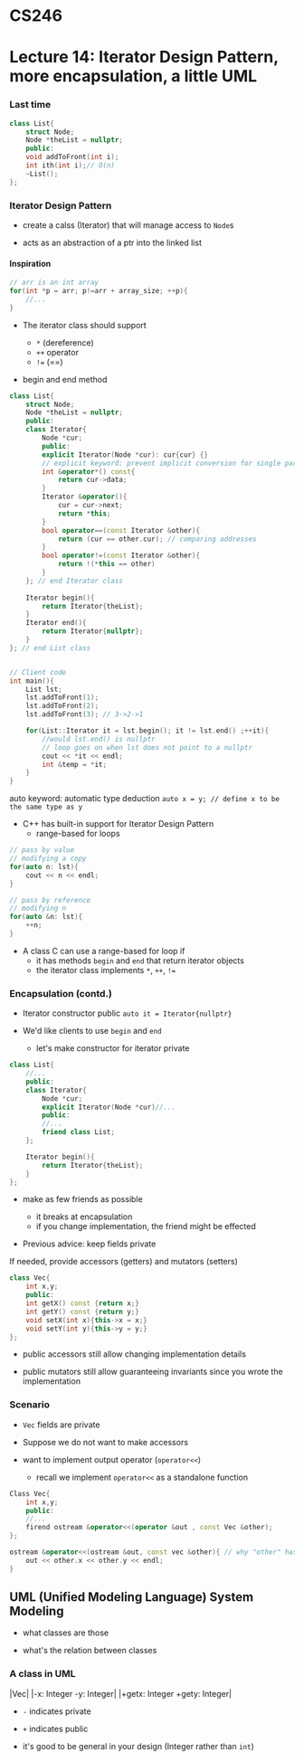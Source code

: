 # CS246
# Lecture 14: Iterator Design Pattern, more encapsulation, a little UML


### Last time

```cpp
class List{
	struct Node;
	Node *theList = nullptr;
	public:
	void addToFront(int i);
	int ith(int i);// O(n)
	~List();
};
```


### Iterator Design Pattern

- create a calss (Iterator) that will manage access to `Node`s

- acts as an abstraction of a ptr into the linked list

#### Inspiration

```cpp
// arr is an int array
for(int *p = arr; p!=arr + array_size; ++p){
	//...
}
```

- The iterator class should support
	- `*` (dereference)
	- `++` operator
	- `!=` (==)

- begin and end method
```cpp
class List{
	struct Node;
	Node *theList = nullptr;
	public:
	class Iterator{
		Node *cur;
		public:
		explicit Iterator(Node *cur): cur{cur} {}
		// explicit keyword: prevent implicit conversion for single parameter constructors
		int &operator*() const{
			return cur->data;
		}
		Iterator &operator(){
			cur = cur->next;
			return *this;
		}
		bool operator==(const Iterator &other){
			return (cur == other.cur); // comparing addresses
		}
		bool operator!=(const Iterator &other){
			return !(*this == other)
		}
	}; // end Iterator class
	
	Iterator begin(){
		return Iterator{theList};
	}
	Iterator end(){
		return Iterator{nullptr};
	}
}; // end List class


// Client code
int main(){
	List lst;
	lst.addToFront(1);
	lst.addToFront(2);
	lst.addToFront(3); // 3->2->1

	for(List::Iterator it = lst.begin(); it != lst.end() ;++it){
		//would lst.end() is nullptr
		// loop goes on when lst does not point to a nullptr
		cout << *it << endl;
		int &temp = *it;
	}
}

```

auto keyword: automatic type deduction
`auto x = y; // define x to be the same type as y`


- C++ has built-in support for Iterator Design Pattern
	- range-based for loops
```cpp
// pass by value
// modifying a copy
for(auto n: lst){
	cout << n << endl;
}

// pass by reference
// modifying n
for(auto &n: lst){
	++n;
}
```

- A class C can use a range-based for loop if
	- it has methods `begin` and `end` that return iterator objects
	- the iterator class implements `*`, `++`, `!=`

### Encapsulation (contd.)

- Iterator constructor public
`auto it = Iterator{nullptr}`

- We'd like clients to use `begin` and `end`
	- let's make constructor for iterator private


```cpp
class List{
	//...
	public:
	class Iterator{
		Node *cur;
		explicit Iterator(Node *cur)//...
		public:
		//...
		friend class List;
	};

	Iterator begin(){
		return Iterator{theList};
	}
};

```
- make as few friends as possible
	- it breaks at encapsulation
	- if you change implementation, the friend might be effected

- Previous advice: keep fields private

If needed, provide accessors (getters) and mutators (setters)

```cpp
class Vec{
	int x,y;
	public:
	int getX() const {return x;}
	int getY() const {return y;}
	void setX(int x){this->x = x;}
	void setY(int y){this->y = y;}
};

```

- public accessors still allow changing implementation details

- public mutators still allow guaranteeing invariants since you wrote the implementation

### Scenario

- `Vec` fields are private 

- Suppose we do not want to make accessors

- want to implement output operator (`operator<<`)
	- recall we implement `operator<<` as a standalone function


```cpp
Class Vec{
	int x,y;
	public:
	//...
	firend ostream &operator<<(operator &out , const Vec &other);
};

ostream &operator<<(ostream &out, const vec &other){ // why "other" has to be a reference???
	out << other.x << other.y << endl;
}

```

## UML (Unified Modeling Language) System Modeling

- what classes are those

- what's the relation between classes

### A class in UML

|Vec|
|-x: Integer  -y: Integer|
|+getx: Integer +gety: Integer|

- `-` indicates private
- `+` indicates public

- it's good to be general in your design (Integer rather than `int`)
